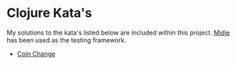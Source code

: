 # Clojure Kata's

My solutions to the kata's listed below are included within this project. <a href="https://github.com/marick/Midje">Midje</a> has been used as the testing framework.

* <a href="http://craftsmanship.sv.cmu.edu/exercises/coin-change-kata" target="_blank">Coin Change</a>

